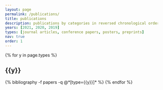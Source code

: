 ```yaml
---
layout: page
permalink: /publications/
title: publications
description: publications by categories in reversed chronological order.
years: [2021, 2020, 2019]
types: [journal articles, conference papers, posters, preprints]
nav: true
order: 1
---
```


<div class="publications">

{% for y in page.types %}

  <h2 class="year">{{y}}</h2>
  {% bibliography -f papers -q @*[type={{y}}]* %}
{% endfor %}

</div>
